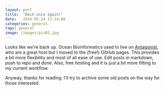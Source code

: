 ```yaml
---
layout: post
title:  "Back once again!"
date:   2016-05-24 11:14:00
categories: general
tags: general
image: /images/pic02.jpg
---
```


Looks like we're back up. Ocean Bioinformatics used to live on [Antagonist](www.antagonist.nl), who are a great host but I moved to the (free!) GitHub pages. This provides a bit more flexibility and most of all ease of use. Edit posts in markdown, push to repo and done. Also, free hosting and it is just a bit more fitting to my current workflow. 

Anyway, thanks for reading. I'll try to archive some old posts on the way for those interested.
